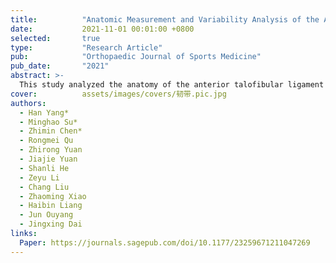 ```yaml
---
title:          "Anatomic Measurement and Variability Analysis of the Anterior Talofibular Ligament and Calcaneofibular Ligament of the Ankle"
date:           2021-11-01 00:01:00 +0800
selected:       true
type:           "Research Article"
pub:            "Orthopaedic Journal of Sports Medicine"
pub_date:       "2021"
abstract: >-
  This study analyzed the anatomy of the anterior talofibular ligament (ATFL) and calcaneofibular ligament (CFL) in 66 ankle specimens. It found significant variability in the size and shape of the ATFL, while the angle between the ATFL and CFL remained consistent. Most CFLs attached anterior to the tip of the fibula, rather than directly at the tip. These findings provide essential anatomical data to improve surgical treatment of lateral ankle ligament injuries.
cover:          assets/images/covers/韧带.pic.jpg
authors:
  - Han Yang*
  - Minghao Su*
  - Zhimin Chen*
  - Rongmei Qu
  - Zhirong Yuan
  - Jiajie Yuan
  - Shanli He
  - Zeyu Li
  - Chang Liu
  - Zhaoming Xiao
  - Haibin Liang
  - Jun Ouyang
  - Jingxing Dai
links:
  Paper: https://journals.sagepub.com/doi/10.1177/23259671211047269
---
```

